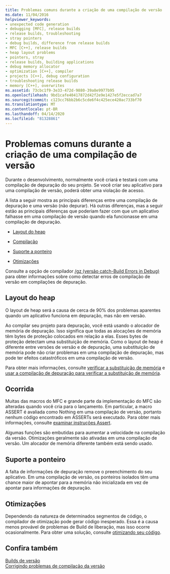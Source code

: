 ```yaml
---
title: Problemas comuns durante a criação de uma compilação de versão
ms.date: 11/04/2016
helpviewer_keywords:
- unexpected code generation
- debugging [MFC], release builds
- release builds, troubleshooting
- stray pointers
- debug builds, difference from release builds
- MFC [C++], release builds
- heap layout problems
- pointers, stray
- release builds, building applications
- debug memory allocator
- optimization [C++], compiler
- projects [C++], debug configuration
- troubleshooting release builds
- memory [C++], overwrites
ms.assetid: 73cbc1f9-3e33-472d-9880-39a8e9977b95
ms.openlocfilehash: 9bd1cafe40417872d42f2e9e1427e5f2eccad7a7
ms.sourcegitcommit: c123cc76bb2b6c5cde6f4c425ece420ac733bf70
ms.translationtype: MT
ms.contentlocale: pt-BR
ms.lasthandoff: 04/14/2020
ms.locfileid: "81328861"
---
```

# <a name="common-problems-when-creating-a-release-build"></a>Problemas comuns durante a criação de uma compilação de versão

Durante o desenvolvimento, normalmente você criará e testará com uma compilação de depuração do seu projeto. Se você criar seu aplicativo para uma compilação de versão, poderá obter uma violação de acesso.

A lista a seguir mostra as principais diferenças entre uma compilação de depuração e uma versão (não depurar). Há outras diferenças, mas a seguir estão as principais diferenças que poderiam fazer com que um aplicativo falhasse em uma compilação de versão quando ela funcionasse em uma compilação de depuração.

- [Layout do heap](#_core_heap_layout)

- [Compilação](#_core_compilation)

- [Suporte a ponteiro](#_core_pointer_support)

- [Otimizações](#_core_optimizations)

Consulte a opção de compilador [/gz (versão catch-Build Errors in Debug)](reference/gz-enable-stack-frame-run-time-error-checking.md) para obter informações sobre como detectar erros de compilação de versão em compilações de depuração.

## <a name="heap-layout"></a><a name="_core_heap_layout"></a>Layout do heap

O layout de heap será a causa de cerca de 90% dos problemas aparentes quando um aplicativo funciona em depuração, mas não em versão.

Ao compilar seu projeto para depuração, você está usando o alocador de memória de depuração. Isso significa que todas as alocações de memória têm bytes de proteção colocados em relação a elas. Esses bytes de proteção detectam uma substituição de memória. Como o layout de heap é diferente entre versões de versão e de depuração, uma substituição de memória pode não criar problemas em uma compilação de depuração, mas pode ter efeitos catastróficos em uma compilação de versão.

Para obter mais informações, consulte [verificar a substituição de memória](checking-for-memory-overwrites.md) e [usar a compilação de depuração para verificar a substituição de memória](using-the-debug-build-to-check-for-memory-overwrite.md).

## <a name="compilation"></a><a name="_core_compilation"></a>Ocorrida

Muitas das macros do MFC e grande parte da implementação do MFC são alteradas quando você cria para o lançamento. Em particular, a macro ASSERT é avaliada como Nothing em uma compilação de versão, portanto nenhum código encontrado em ASSERTs será executado. Para obter mais informações, consulte [examinar instruções Assert](using-verify-instead-of-assert.md).

Algumas funções são embutidas para aumentar a velocidade na compilação da versão. Otimizações geralmente são ativadas em uma compilação de versão. Um alocador de memória diferente também está sendo usado.

## <a name="pointer-support"></a><a name="_core_pointer_support"></a>Suporte a ponteiro

A falta de informações de depuração remove o preenchimento do seu aplicativo. Em uma compilação de versão, os ponteiros isolados têm uma chance maior de apontar para a memória não inicializada em vez de apontar para informações de depuração.

## <a name="optimizations"></a><a name="_core_optimizations"></a>Otimizações

Dependendo da natureza de determinados segmentos de código, o compilador de otimização pode gerar código inesperado. Essa é a causa menos provável de problemas de Build de liberação, mas isso ocorre ocasionalmente. Para obter uma solução, consulte [otimizando seu código](optimizing-your-code.md).

## <a name="see-also"></a>Confira também

[Builds de versão](release-builds.md)<br/>
[Corrigindo problemas de compilação da versão](fixing-release-build-problems.md)
